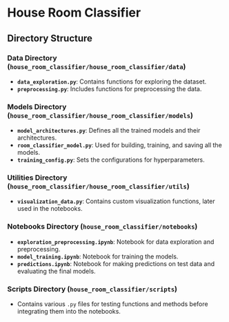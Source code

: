 # House Room Classifier

## Directory Structure

### Data Directory (`house_room_classifier/house_room_classifier/data`)
- **`data_exploration.py`**: Contains functions for exploring the dataset.
- **`preprocessing.py`**: Includes functions for preprocessing the data.

### Models Directory (`house_room_classifier/house_room_classifier/models`)
- **`model_architectures.py`**: Defines all the trained models and their architectures.
- **`room_classifier_model.py`**: Used for building, training, and saving all the models.
- **`training_config.py`**: Sets the configurations for hyperparameters.

### Utilities Directory (`house_room_classifier/house_room_classifier/utils`)
- **`visualization_data.py`**: Contains custom visualization functions, later used in the notebooks.

### Notebooks Directory (`house_room_classifier/notebooks`)
- **`exploration_preprocessing.ipynb`**: Notebook for data exploration and preprocessing.
- **`model_training.ipynb`**: Notebook for training the models.
- **`predictions.ipynb`**: Notebook for making predictions on test data and evaluating the final models.

### Scripts Directory (`house_room_classifier/scripts`)
- Contains various `.py` files for testing functions and methods before integrating them into the notebooks.
